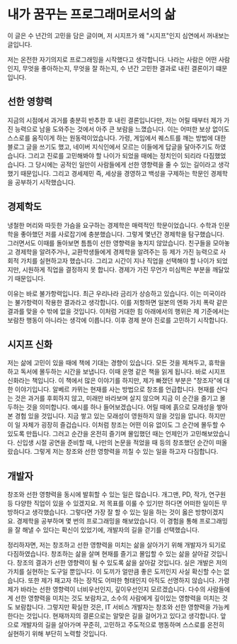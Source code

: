 # 내가 꿈꾸는 프로그래머로서의 삶

이 글은 수 년간의 고민을 담은 글이며, 저 시지프가 왜 "시지프"인지 심연에서 꺼내보는 글입니다.

저는 온전한 자기의지로 프로그래밍을 시작했다고 생각합니다. 나라는 사람은 어떤 사람인지, 무엇을 좋아하는지, 무엇을 잘 하는지, 수 년간 고민한 결과로 내린 결론이기 떄문입니다.

## 선한 영향력

지금의 시점에서 과거를 충분히 반추한 후 내린 결론입니다만, 저는 어릴 때부터 제가 가진 능력으로 남을 도와주는 것에서 아주 큰 보람을 느꼈습니다. 이는 어떠한 보상 없이도 스스로를 움직이게 하는 원동력이었습니다. 가령, 게임에서 퀘스트를 깨는 방법에 대한 블로그 글을 쓰기도 했고, 네이버 지식인에서 모르는 이들에게 답글을 달아주기도 하였습니다. 그리고 진로를 고민해봐야 할 나이가 되었을 때에는 정치인이 되리라 다짐했었습니다. 그 당시에는 공적인 일만이 사람들에게 선한 영향력을 줄 수 있는 길이라고 생각했기 때문입니다. 그리고 경세제민 즉, 세상을 경영하고 백성을 구제하는 학문인 경제학을 공부하기 시작했습니다.

## 경제학도

냉철한 머리와 따듯한 가슴을 요구하는 경제학은 매력적인 학문이었습니다. 수학과 인문학을 좋아했던 저를 사로잡기에 충분했습니다. 그렇게 몇년간 경제학을 탐구했습니다. 그러면서도 이때를 돌아보면 틈틈이 선한 영향력을 놓치지 않았습니다. 친구들을 모아놓고 경제학을 알려주거나, 교환학생들에게 경제학을 알려주는 등 제가 가진 능력으로 사회적 가치를 실현하고자 했습니다. 그리고 시간이 지나 직업을 선택해야 할 나이가 되었지만, 시원하게 직업을 결정하지 못 합니다. 경제가 가진 무언가 미심쩍은 부분을 깨달았기 때문입니다.

이유는 바로 불가항력입니다. 최근 우리나라 금리가 상승하고 있습니다. 이는 미국이라는 불가항력이 작용한 결과라고 생각합니다. 이를 저항하면 일본의 엔화 가치 폭락 같은 결과를 맞을 수 밖에 없을 것입니다. 이처럼 거대한 힘 아래에서의 행위은 제 기준에서는 보람찬 행동이 아니라는 생각에 이릅니다. 이후 경제 분야 진로를 고민하기 시작합니다.

## 시지프 신화

저는 삶에 고민이 있을 때에 책에 기대는 경향이 있습니다. 모든 것을 제쳐두고, 휴학을 하고 독서에 몰두하는 시간을 보냅니다. 이때 운명 같은 책을 읽게 됩니다. 바로 시지프 신화라는 책입니다. 이 책에서 많은 이야기를 하지만, 제가 빠졌던 부분은 "창조자"에 대한 이야기입니다. 알베르 카뮈는 현재를 사는 방법으로 창조를 언급합니다. 현재를 산다는 것은 과거를 후회하지 않고, 미래만 바라보며 살지 않으며 지금 이 순간을 즐기고 몰두하는 것을 의미합니다. 예시를 하나 들어보겠습니다. 어릴 때에 흙으로 모래성을 쌓아본 경험 있을 것입니다. 지금 쌓고 있는 모래성이 영원하지 않을 것임을 압니다. 하지만 이 일 자체가 굉장히 즐겁습니다. 이처럼 창조는 어떤 이유 없이도 그 순간에 몰두할 수 있도록 만듭니다. 그러고 순간을 온전히 즐기며 몰입했던 때는 언제인가 고민해보았습니다. 신입생 시절 공연을 준비할 때, 나만의 논문을 적었을 때 등의 창조했던 순간이 떠올랐습니다. 그렇게 저는 창조와 선한 영향력을 끼칠 수 있는 일을 하고자 다짐합니다.

## 개발자

창조와 선한 영향력을 동시에 발휘할 수 있는 일은 많습니다. 개그맨, PD, 작가, 연구원 등 다양한 직업이 있을 수 있겠지요. 저 목표를 이룰 수 있기만 하다면 어떠한 일이든 무방하다고 생각했습니다. 그렇다면 가장 잘 할 수 있는 일을 하는 것이 옳은 방향이겠지요. 경제학을 공부하며 몇 번의 프로그래밍을 해보았습니다. 이 경험을 통해 프로그래밍을 잘 해낼 수 있다는 확신이 있었기에, 개발자의 길을 걷기를 선택했습니다.

정리하자면, 저는 창조하고 선한 영향력을 미치는 삶을 살아가기 위해 개발자가 되기로 다짐하였습니다. 창조하는 삶을 살며 현재를 즐기고 몰입할 수 있는 삶을 살아갈 것입니다. 창조의 결과가 선한 영향력이 될 수 있도록 삶을 살아갈 것입니다. 실은 개발은 저의 가치를 실현하는 도구일 뿐입니다. 이 도끼가 얼만큼 좋은 도끼인지 사실 확신할 수는 없습니다. 또한 제가 패고자 하는 장작도 어떠한 형태인지 아직도 선명하지 않습니다. 가령 제가 바라는 선한 영향력이 너비우선인지, 깊이우선인지 모르겠습니다. 다수의 사람들에게 선한 영향력을 미치는 것도 보람차고, 소수의 사람에게 깊이있는 영향력을 미치는 것도 보람찹니다. 그렇지만 확실한 것은, IT 서비스 개발자는 창조와 선한 영향력을 가능케한다는 것입니다. 현재까지의 결론으로는 알맞은 길을 걸어가고 있다고 생각합니다. 앞으로 개발자의 길을 살아가며 꾸준히, 고민하고 주도적으로 행동하며 스스로를 온전히 실현하기 위해 부단히 노력할 것입니다.
